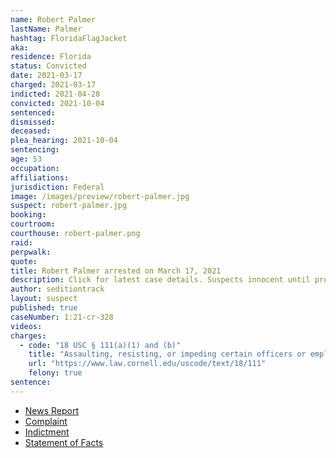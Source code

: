 ```yaml
---
name: Robert Palmer
lastName: Palmer
hashtag: FloridaFlagJacket
aka:
residence: Florida
status: Convicted
date: 2021-03-17
charged: 2021-03-17
indicted: 2021-04-28
convicted: 2021-10-04
sentenced:
dismissed:
deceased:
plea_hearing: 2021-10-04
sentencing:
age: 53
occupation:
affiliations:
jurisdiction: Federal
image: /images/preview/robert-palmer.jpg
suspect: robert-palmer.jpg
booking:
courtroom:
courthouse: robert-palmer.png
raid:
perpwalk:
quote:
title: Robert Palmer arrested on March 17, 2021
description: Click for latest case details. Suspects innocent until proven guilty.
author: seditiontrack
layout: suspect
published: true
caseNumber: 1:21-cr-328
videos:
charges:
  - code: "18 USC § 111(a)(1) and (b)"
    title: "Assaulting, resisting, or impeding certain officers or employees using a dangerous or deadly weapon"
    url: "https://www.law.cornell.edu/uscode/text/18/111"
    felony: true
sentence:
---
```


- [News Report](https://www.justice.gov/usao-dc/pr/florida-man-arrested-charged-federal-court-assaulting-mpd-officers-during-us-capitol)
- [Complaint](https://www.justice.gov/usao-dc/case-multi-defendant/file/1393421/download)
- [Indictment](https://www.justice.gov/usao-dc/case-multi-defendant/file/1393426/download)
- [Statement of Facts](https://www.justice.gov/usao-dc/case-multi-defendant/file/1393431/download)
